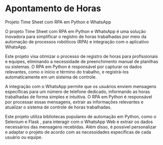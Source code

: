 # Apontamento de Horas 

Projeto Time Sheet com RPA em Python e WhatsApp

O projeto Time Sheet com RPA em Python e WhatsApp é uma solução inovadora para simplificar o registro de horas trabalhadas por meio da automação de processos robóticos (RPA) e integração com o aplicativo WhatsApp.

Este projeto visa otimizar o processo de registro de horas para profissionais e equipes, eliminando a necessidade de preenchimento manual de planilhas ou sistemas. O RPA em Python é responsável por capturar os dados relevantes, como o início e término do trabalho, e registrá-los automaticamente em um sistema de controle.

A integração com o WhatsApp permite que os usuários enviem mensagens específicas para um número de telefone dedicado, informando as horas trabalhadas de forma simples e intuitiva. O RPA em Python é responsável por processar essas mensagens, extrair as informações relevantes e atualizar o sistema de controle de horas trabalhadas.

Este projeto utiliza bibliotecas populares de automação em Python, como o Selenium e Flask , para interagir com o WhatsApp Web e extrair os dados necessários das mensagens recebidas. Além disso, é possível personalizar e adaptar o projeto de acordo com as necessidades específicas de cada usuário ou equipe.
